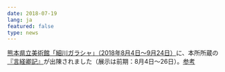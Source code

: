 ```yaml
---
date: 2018-07-19
lang: ja
featured: false
type: news
---
```

<a href=" http://www.museum.pref.kumamoto.jp/event_cal/pub/detail.aspx?c_id=10&amp;id=131&amp;trk_kbn=A" target="_blank">熊本県立美術館「細川ガラシャ」（2018年8月4日～9月24日）</a>に、本所所蔵の<a href="https://clioimg.hi.u-tokyo.ac.jp/viewer/view/idata/000/_000ki_43/1/22/10000167?m=all&amp;n=20" target="_blank">『言経卿記』</a>が出陳されました（展示は前期：8月4日～26日）。<a href="/news/2018/gracia.pdf" target="_blank">参考</a>
